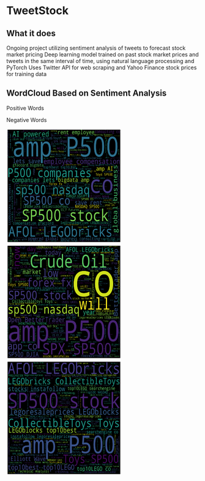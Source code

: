 # TweetStock
## What it does
Ongoing project utilizing sentiment analysis of tweets to forecast stock market pricing
Deep learning model trained on past stock market prices and tweets in the same interval of time, using natural language processing and PyTorch
Uses Twitter API for web scraping and Yahoo Finance stock prices for training data

## WordCloud Based on Sentiment Analysis
<p float = "left">
  Positive Words
  </p>
  <p float = "center">
  Negative Words
  </p>
<p float="left">
<img src = "https://github.com/BabyChouSr/TweetStock/blob/main/positivewordcloud.png" width = "300" height = "300">
  <img src = "https://github.com/BabyChouSr/TweetStock/blob/main/negativewordcloud.png" width = "300" height = "300">
  <img src = "https://github.com/BabyChouSr/TweetStock/blob/main/neutralwordcloud.png" width = "300" height = "300">
</p>


